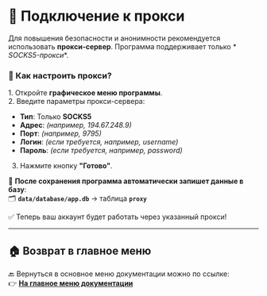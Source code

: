 # 🔐 Подключение к прокси

Для повышения безопасности и анонимности рекомендуется использовать **прокси-сервер**. Программа поддерживает только *
*SOCKS5-прокси**.

### 🔹 Как настроить прокси?

1️. Откройте **графическое меню программы**.  
2️. Введите параметры прокси-сервера:

- **Тип**: Только **SOCKS5**
- **Адрес**: _(например, 194.67.248.9)_
- **Порт**: _(например, 9795)_
- **Логин**: _(если требуется, например, username)_
- **Пароль**: _(если требуется, например, password)_  
  
3. Нажмите кнопку **"Готово"**.

📌 **После сохранения программа автоматически запишет данные в базу**:  
🗂 **`data/database/app.db`** → таблица **`proxy`**

✅ Теперь ваш аккаунт будет работать через указанный прокси!

---

## 🏠 Возврат в главное меню

🔙 Вернуться в основное меню документации можно по ссылке:  
👉 **[На главное меню документации](https://github.com/pyadrus/TelegramMaster_Commentator/blob/master/doc/doc.md)**
